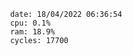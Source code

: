 

                date: 18/04/2022 06:36:54
                cpu: 0.1%
                ram: 18.9%
                cycles: 17700

                         